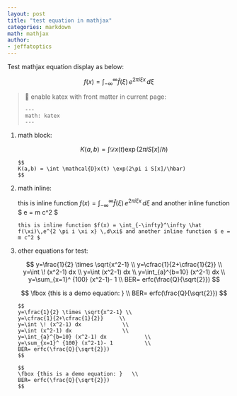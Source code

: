 ```yaml
---
layout: post
title: "test equation in mathjax"
categories: markdown
math: mathjax
author:
- jeffatoptics
---
```


Test mathjax equation display as below:

$$
f(x) = \int_{-\infty}^\infty \hat f(\xi)\,e^{2 \pi i \xi x} \,d\xi
$$

> 📝 enable katex with front matter in current page:
> ```
> ---
> math: katex
> ---
> ```

1. math block:

    $$
    K(a,b) = \int \mathcal{D}x(t) \exp(2\pi i S[x]/\hbar)
    $$
    ```
    $$
    K(a,b) = \int \mathcal{D}x(t) \exp(2\pi i S[x]/\hbar)
    $$
    ```
1. math inline:

    this is inline function $f(x) = \int_{-\infty}^\infty \hat f(\xi)\,e^{2 \pi i \xi x} \,d\xi$ and another inline function $ e = m c^2 $

    ```
    this is inline function $f(x) = \int_{-\infty}^\infty \hat f(\xi)\,e^{2 \pi i \xi x} \,d\xi$ and another inline function $ e = m c^2 $
    ```

1. other equations for test:
    
    $$
    y=\frac{1}{2} \times \sqrt{x^2-1} \\
    y=\cfrac{1}{2+\cfrac{1}{2}}     \\
    y=\int \! (x^2-1) dx             \\
    y=\int (x^2-1) dx                \\
    y=\int_{a}^{b=10} (x^2-1) dx            \\
    y=\sum_{x=1}^ {100} (x^2-1)- 1          \\
    BER= erfc(\frac{Q}{\sqrt{2}})
    $$
    
    $$
    \fbox {this is a demo equation: }   \\
    BER= erfc(\frac{Q}{\sqrt{2}})
    $$

    ```
    $$
    y=\frac{1}{2} \times \sqrt{x^2-1} \\
    y=\cfrac{1}{2+\cfrac{1}{2}}     \\
    y=\int \! (x^2-1) dx             \\
    y=\int (x^2-1) dx                \\
    y=\int_{a}^{b=10} (x^2-1) dx            \\
    y=\sum_{x=1}^ {100} (x^2-1)- 1          \\
    BER= erfc(\frac{Q}{\sqrt{2}})
    $$
    
    $$
    \fbox {this is a demo equation: }   \\
    BER= erfc(\frac{Q}{\sqrt{2}})
    $$
    ```